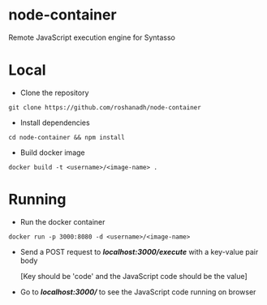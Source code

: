 # node-container
Remote JavaScript execution engine for Syntasso

# Local
* Clone the repository
```
git clone https://github.com/roshanadh/node-container
```
* Install dependencies
```
cd node-container && npm install
```
* Build docker image
```
docker build -t <username>/<image-name> .
```

# Running
* Run the docker container
```
docker run -p 3000:8080 -d <username>/<image-name>
```

* Send a POST request to _**localhost:3000/execute**_ with a key-value pair body
  
  [Key should be 'code' and the JavaScript code should be the value]
  
* Go to _**localhost:3000/**_ to see the JavaScript code running on browser
